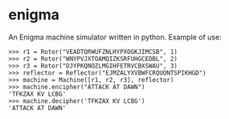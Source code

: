 # enigma
An Enigma machine simulator written in python. Example of use:

```
>>> r1 = Rotor("VEADTQRWUFZNLHYPXOGKJIMCSB", 1)
>>> r2 = Rotor("WNYPVJXTOAMQIZKSRFUHGCEDBL", 2)
>>> r3 = Rotor("DJYPKQNOZLMGIHFETRVCBXSWAU", 3)
>>> reflector = Reflector("EJMZALYXVBWFCRQUONTSPIKHGD")
>>> machine = Machine([r1, r2, r3], reflector)
>>> machine.encipher("ATTACK AT DAWN")
'TFKZAX KV LCBG'
>>> machine.decipher('TFKZAX KV LCBG')
'ATTACK AT DAWN'
```
